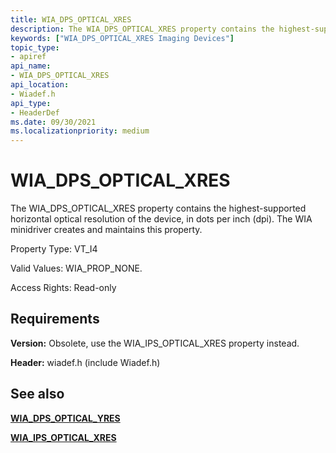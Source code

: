 ```yaml
---
title: WIA_DPS_OPTICAL_XRES
description: The WIA_DPS_OPTICAL_XRES property contains the highest-supported horizontal optical resolution of the device, in dots per inch (dpi). The WIA minidriver creates and maintains this property.
keywords: ["WIA_DPS_OPTICAL_XRES Imaging Devices"]
topic_type:
- apiref
api_name:
- WIA_DPS_OPTICAL_XRES
api_location:
- Wiadef.h
api_type:
- HeaderDef
ms.date: 09/30/2021
ms.localizationpriority: medium
---
```


# WIA_DPS_OPTICAL_XRES

The WIA_DPS_OPTICAL_XRES property contains the highest-supported horizontal optical resolution of the device, in dots per inch (dpi). The WIA minidriver creates and maintains this property.

Property Type: VT_I4

Valid Values: WIA_PROP_NONE.

Access Rights: Read-only

## Requirements

**Version:** Obsolete, use the WIA_IPS_OPTICAL_XRES property instead.

**Header:** wiadef.h (include Wiadef.h)

## See also

[**WIA_DPS_OPTICAL_YRES**](wia-dps-optical-yres.md)

[**WIA_IPS_OPTICAL_XRES**](wia-ips-optical-xres.md)
